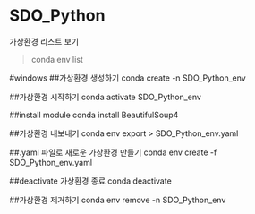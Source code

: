 # SDO_Python

가상환경 리스트 보기
> conda env list

#windows
##가상환경 생성하기
conda create -n SDO_Python_env

##가상환경 시작하기 
conda activate SDO_Python_env

##install module
conda install BeautifulSoup4

##가상환경 내보내기
conda env export > SDO_Python_env.yaml

##.yaml 파일로 새로운 가상환경 만들기
conda env create -f SDO_Python_env.yaml

##deactivate 가상환경 종료
conda deactivate

##가상환경 제거하기
conda env remove -n SDO_Python_env